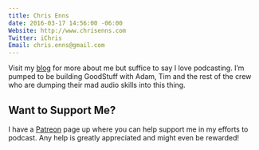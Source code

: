 ```yaml
---
title: Chris Enns
date: 2016-03-17 14:56:00 -06:00
Website: http://www.chrisenns.com
Twitter: iChris
Email: chris.enns@gmail.com
---
```


Visit my [blog](http://chrisenns.com) for more about me but suffice to say I love podcasting. I’m pumped to be building GoodStuff with Adam, Tim and the rest of the crew who are dumping their mad audio skills into this thing.

## Want to Support Me?

I have a [Patreon](http://www.patreon.com/ichris) page up where you can help support me in my efforts to podcast. Any help is greatly appreciated and might even be rewarded!